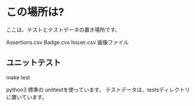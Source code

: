 # この場所は?

ここは、テストとテストデータの置き場所です。

Assertions.csv
Badge.cvs
Issuer.csv
画像ファイル

## ユニットテスト

make test

python3 標準の unittestを使っています。
テストデータは、testsディレクトリに置いています。